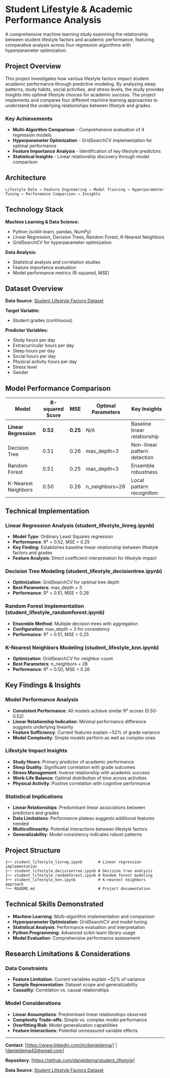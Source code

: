 # Student Lifestyle & Academic Performance Analysis

A comprehensive machine learning study examining the relationship between student lifestyle factors and academic performance, featuring comparative analysis across four regression algorithms with hyperparameter optimization.

## Project Overview

This project investigates how various lifestyle factors impact student academic performance through predictive modeling. By analyzing sleep patterns, study habits, social activities, and stress levels, the study provides insights into optimal lifestyle choices for academic success. The project implements and compares four different machine learning approaches to understand the underlying relationships between lifestyle and grades.

### Key Achievements
- **Multi-Algorithm Comparison** - Comprehensive evaluation of 4 regression models
- **Hyperparameter Optimization** - GridSearchCV implementation for optimal performance
- **Feature Importance Analysis** - Identification of key lifestyle predictors
- **Statistical Insights** - Linear relationship discovery through model comparison

## Architecture

```
Lifestyle Data → Feature Engineering → Model Training → Hyperparameter Tuning → Performance Comparison → Insights
```

## Technology Stack

**Machine Learning & Data Science:**
- Python (scikit-learn, pandas, NumPy)
- Linear Regression, Decision Trees, Random Forest, K-Nearest Neighbors
- GridSearchCV for hyperparameter optimization

**Data Analysis:**
- Statistical analysis and correlation studies
- Feature importance evaluation
- Model performance metrics (R-squared, MSE)

## Dataset Overview

**Data Source**: [Student Lifestyle Factors Dataset](https://www.kaggle.com/datasets/charlottebennett1234/lifestyle-factors-and-their-impact-on-students)

**Target Variable:**
- Student grades (continuous)

**Predictor Variables:**
- Study hours per day
- Extracurricular hours per day
- Sleep hours per day
- Social hours per day
- Physical activity hours per day
- Stress level
- Gender

## Model Performance Comparison

| Model | R-squared Score | MSE | Optimal Parameters | Key Insights |
|-------|----------------|-----|-------------------|--------------|
| **Linear Regression** | **0.52** | **0.25** | N/A | Baseline linear relationship |
| Decision Tree | 0.51 | 0.26 | max_depth=3 | Non-linear pattern detection |
| Random Forest | 0.51 | 0.25 | max_depth=3 | Ensemble robustness |
| K-Nearest Neighbors | 0.50 | 0.26 | n_neighbors=28 | Local pattern recognition |

## Technical Implementation

### Linear Regression Analysis (student_lifestyle_linreg.ipynb)
- **Model Type**: Ordinary Least Squares regression
- **Performance**: R² = 0.52, MSE = 0.25
- **Key Finding**: Establishes baseline linear relationship between lifestyle factors and grades
- **Feature Analysis**: Direct coefficient interpretation for lifestyle impact

### Decision Tree Modeling (student_lifestyle_decisiontree.ipynb)
- **Optimization**: GridSearchCV for optimal tree depth
- **Best Parameters**: max_depth = 3
- **Performance**: R² = 0.51, MSE = 0.26

### Random Forest Implementation (student_lifestyle_randomforest.ipynb)
- **Ensemble Method**: Multiple decision trees with aggregation
- **Configuration**: max_depth = 3 for consistency
- **Performance**: R² = 0.51, MSE = 0.25

### K-Nearest Neighbors Modeling (student_lifestyle_knn.ipynb)
- **Optimization**: GridSearchCV for neighbor count
- **Best Parameters**: n_neighbors = 28
- **Performance**: R² = 0.50, MSE = 0.26

## Key Findings & Insights

### Model Performance Analysis
- **Consistent Performance**: All models achieve similar R² scores (0.50-0.52)
- **Linear Relationship Indication**: Minimal performance difference suggests underlying linearity
- **Feature Sufficiency**: Current features explain ~52% of grade variance
- **Model Complexity**: Simple models perform as well as complex ones

### Lifestyle Impact Insights
- **Study Hours**: Primary predictor of academic performance
- **Sleep Quality**: Significant correlation with grade outcomes
- **Stress Management**: Inverse relationship with academic success
- **Work-Life Balance**: Optimal distribution of time across activities
- **Physical Activity**: Positive correlation with cognitive performance

### Statistical Implications
- **Linear Relationships**: Predominant linear associations between predictors and grades
- **Data Limitations**: Performance plateau suggests additional features needed
- **Multicollinearity**: Potential interactions between lifestyle factors
- **Generalizability**: Model consistency indicates robust patterns

## Project Structure

```
├── student_lifestyle_linreg.ipynb       # Linear regression implementation
├── student_lifestyle_decisiontree.ipynb # Decision tree analysis
├── student_lifestyle_randomforest.ipynb # Random forest modeling
├── student_lifestyle_knn.ipynb          # K-nearest neighbors approach
└── README.md                            # Project documentation
```

## Technical Skills Demonstrated

- **Machine Learning**: Multi-algorithm implementation and comparison
- **Hyperparameter Optimization**: GridSearchCV and model tuning
- **Statistical Analysis**: Performance evaluation and interpretation
- **Python Programming**: Advanced scikit-learn library usage
- **Model Evaluation**: Comprehensive performance assessment

## Research Limitations & Considerations

### Data Constraints
- **Feature Limitation**: Current variables explain ~52% of variance
- **Sample Representation**: Dataset scope and generalizability
- **Causality**: Correlation vs. causal relationships

### Model Considerations
- **Linear Assumptions**: Predominant linear relationships observed
- **Complexity Trade-offs**: Simple vs. complex model performance
- **Overfitting Risk**: Model generalization capabilities
- **Feature Interactions**: Potential unmeasured variable effects

---

**Contact**: [https://www.linkedin.com/in/danieldema/] | [danieldema42@gmail.com]

**Repository**: [https://github.com/danieldema/student_lifestyle]

**Data Source**: [Student Lifestyle Factors Dataset](https://www.kaggle.com/datasets/charlottebennett1234/lifestyle-factors-and-their-impact-on-students)
